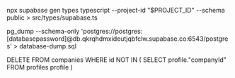 <!-- TO GENERATE TYPING :  -->
npx supabase gen types typescript --project-id "$PROJECT_ID" --schema public > src/types/supabase.ts

<!-- TO SAVE THE SCHEMA TABLE  -->
pg_dump --schema-only  'postgres://postgres:[databasepassword]@db.qkrqhdmxideutjqbfclw.supabase.co:6543/postgres' > database-dump.sql

<!-- TO DELETE COMPANIES WITH NO PROFILE IN IT -->
DELETE FROM
  companies
WHERE
  id NOT IN (
    SELECT
      profile."companyId"
    FROM
      profiles profile
  )
